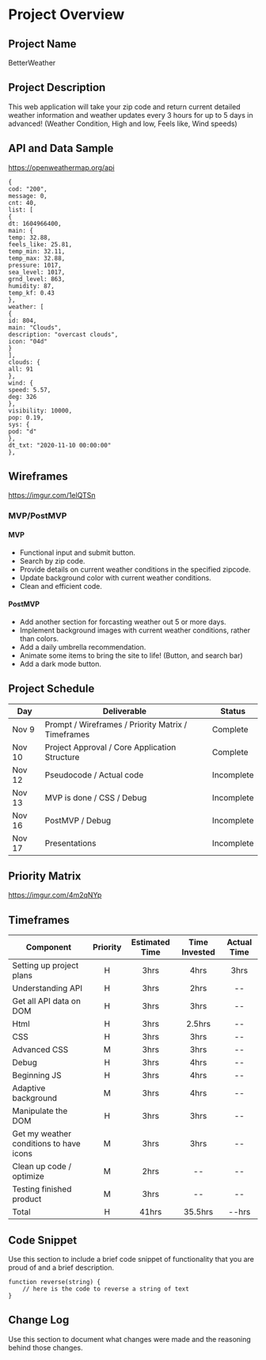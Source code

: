 # Project Overview

## Project Name

BetterWeather

## Project Description

This web application will take your zip code and return current detailed weather information and weather updates every 3 hours for up to 5 days in advanced! 
(Weather Condition, High and low, Feels like, Wind speeds)

## API and Data Sample
https://openweathermap.org/api

```
{
cod: "200",
message: 0,
cnt: 40,
list: [
{
dt: 1604966400,
main: {
temp: 32.88,
feels_like: 25.81,
temp_min: 32.11,
temp_max: 32.88,
pressure: 1017,
sea_level: 1017,
grnd_level: 863,
humidity: 87,
temp_kf: 0.43
},
weather: [
{
id: 804,
main: "Clouds",
description: "overcast clouds",
icon: "04d"
}
],
clouds: {
all: 91
},
wind: {
speed: 5.57,
deg: 326
},
visibility: 10000,
pop: 0.19,
sys: {
pod: "d"
},
dt_txt: "2020-11-10 00:00:00"
},
```

## Wireframes

https://imgur.com/1elQTSn

### MVP/PostMVP


#### MVP 
* Functional input and submit button.
* Search by zip code.
* Provide details on current weather conditions in the specified zipcode.
* Update background color with current weather conditions.
* Clean and efficient code.

#### PostMVP  
* Add another section for forcasting weather out 5 or more days. 
* Implement background images with current weather conditions, rather than colors.
* Add a daily umbrella recommendation.
* Animate some items to bring the site to life! (Button, and search bar)
* Add a dark mode button.

## Project Schedule


|  Day | Deliverable | Status
|---|---| ---|
|Nov 9| Prompt / Wireframes / Priority Matrix / Timeframes | Complete
|Nov 10| Project Approval / Core Application Structure | Complete
|Nov 12| Pseudocode / Actual code | Incomplete
|Nov 13| MVP is done / CSS / Debug | Incomplete
|Nov 16| PostMVP / Debug | Incomplete
|Nov 17| Presentations | Incomplete

## Priority Matrix

https://imgur.com/4m2qNYp

## Timeframes

| Component | Priority | Estimated Time | Time Invested | Actual Time |
| --- | :---: |  :---: | :---: | :---: |
| Setting up project plans | H | 3hrs| 4hrs | 3hrs |
| Understanding API | H | 3hrs| 2hrs | -- |
| Get all API data on DOM | H | 3hrs | 3hrs | -- |
| Html | H | 3hrs | 2.5hrs | -- |
| CSS | H | 3hrs | 3hrs | -- |
| Advanced CSS | M | 3hrs | 3hrs | -- |
| Debug | H | 3hrs | 4hrs | -- |
| Beginning JS | H | 3hrs | 4hrs | -- |
| Adaptive background | M | 3hrs | 4hrs | -- |
| Manipulate the DOM | H | 3hrs | 3hrs | -- |
| Get my weather conditions to have icons | M | 3hrs | 3hrs | -- |
| Clean up code / optimize | M | 2hrs| -- | -- |
| Testing finished product | M | 3hrs| -- | -- |
| Total | H | 41hrs| 35.5hrs | --hrs |

## Code Snippet

Use this section to include a brief code snippet of functionality that you are proud of and a brief description.  

```
function reverse(string) {
	// here is the code to reverse a string of text
}
```

## Change Log
 Use this section to document what changes were made and the reasoning behind those changes.  
